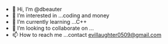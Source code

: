 - 👋 Hi, I’m @dbeauter
- 👀 I’m interested in ...coding and money
- 🌱 I’m currently learning ...C++
- 💞️ I’m looking to collaborate on ...
- 📫 How to reach me ...contact evillaughter0509@gmail.com

<!---
dbeauter/dbeauter is a ✨ special ✨ repository because its `README.md` (this file) appears on your GitHub profile.
You can click the Preview link to take a look at your changes.
--->
